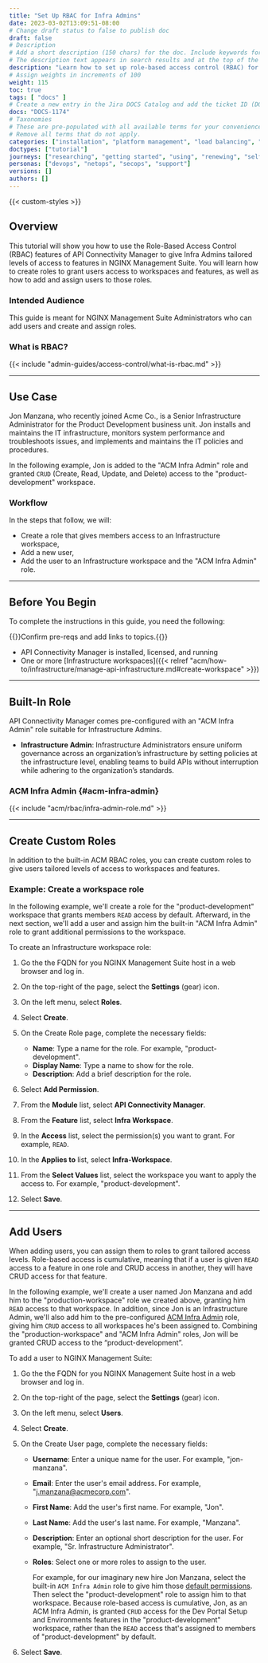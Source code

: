 ```yaml
---
title: "Set Up RBAC for Infra Admins"
date: 2023-03-02T13:09:51-08:00
# Change draft status to false to publish doc
draft: false
# Description
# Add a short description (150 chars) for the doc. Include keywords for SEO. 
# The description text appears in search results and at the top of the doc.
description: "Learn how to set up role-based access control (RBAC) for Infra Admins using the built-in and custom roles available in the NGINX Management Suite API Connectivity Manager."
# Assign weights in increments of 100
weight: 115
toc: true
tags: [ "docs" ]
# Create a new entry in the Jira DOCS Catalog and add the ticket ID (DOCS-<number>) below
docs: "DOCS-1174"
# Taxonomies
# These are pre-populated with all available terms for your convenience.
# Remove all terms that do not apply.
categories: ["installation", "platform management", "load balancing", "api management", "service mesh", "security", "analytics"]
doctypes: ["tutorial"]
journeys: ["researching", "getting started", "using", "renewing", "self service"]
personas: ["devops", "netops", "secops", "support"]
versions: []
authors: []
---
```


{{< custom-styles >}}

## Overview

This tutorial will show you how to use the Role-Based Access Control (RBAC) features of API Connectivity Manager to give Infra Admins tailored levels of access to features in NGINX Management Suite. You will learn how to create roles to grant users access to workspaces and features, as well as how to add and assign users to those roles.

### Intended Audience

This guide is meant for NGINX Management Suite Administrators who can add users and create and assign roles.

### What is RBAC?

{{< include "admin-guides/access-control/what-is-rbac.md" >}}

---

## Use Case

Jon Manzana, who recently joined Acme Co., is a Senior Infrastructure Administrator for the Product Development business unit. Jon installs and maintains the IT infrastructure, monitors system performance and troubleshoots issues, and implements and maintains the IT policies and procedures.

In the following example, Jon is added to the "ACM Infra Admin" role and granted `CRUD` (Create, Read, Update, and Delete) access to the "product-development" workspace.

### Workflow

In the steps that follow, we will:

- Create a role that gives members access to an Infrastructure workspace,
- Add a new user,
- Add the user to an Infrastructure workspace and the "ACM Infra Admin" role.

---

## Before You Begin

To complete the instructions in this guide, you need the following:

{{<comment>}}Confirm pre-reqs and add links to topics.{{</comment>}}

- API Connectivity Manager is installed, licensed, and running
- One or more [Infrastructure workspaces]({{< relref "acm/how-to/infrastructure/manage-api-infrastructure.md#create-workspace" >}})

---

## Built-In Role

API Connectivity Manager comes pre-configured with an "ACM Infra Admin" role suitable for Infrastructure Admins.

- **Infrastructure Admin**: Infrastructure Administrators ensure uniform governance across an organization’s infrastructure by setting policies at the infrastructure level, enabling teams to build APIs without interruption while adhering to the organization’s standards.

### ACM Infra Admin {#acm-infra-admin}

{{< include "acm/rbac/infra-admin-role.md" >}}

---

## Create Custom Roles

In addition to the built-in ACM RBAC roles, you can create custom roles to give users tailored levels of access to workspaces and features.

### Example: Create a workspace role

In the following example, we'll create a role for the "product-development" workspace that grants members `READ` access by default. Afterward, in the next section, we'll add a user and assign him the built-in "ACM Infra Admin" role to grant additional permissions to the workspace.

To create an Infrastructure workspace role:

1. Go the the FQDN for you NGINX Management Suite host in a web browser and log in.
2. On the top-right of the page, select the **Settings** (gear) icon.
3. On the left menu, select **Roles**.
4. Select **Create**.
5. On the Create Role page, complete the necessary fields:

   - **Name**: Type a name for the role. For example, "product-development".
   - **Display Name**: Type a name to show for the role.
   - **Description**: Add a brief description for the role.

6. Select **Add Permission**.
7. From the **Module** list, select **API Connectivity Manager**.
8. From the **Feature** list, select **Infra Workspace**.
9. In the **Access** list, select the permission(s) you want to grant. For example, `READ`.
10. In the **Applies to** list, select **Infra-Workspace**.
11. From the **Select Values** list, select the workspace you want to apply the access to. For example, "product-development".
12. Select **Save**.

---

## Add Users

When adding users, you can assign them to roles to grant tailored access levels. Role-based access is cumulative, meaning that if a user is given `READ` access to a feature in one role and CRUD access in another, they will have CRUD access for that feature.

In the following example, we'll create a user named Jon Manzana and add him to the "production-workspace" role we created above, granting him `READ` access to that workspace. In addition, since Jon is an Infrastructure Admin, we'll also add him to the pre-configured [ACM Infra Admin](#acm-infra-admin) role, giving him `CRUD` access to all workspaces he's been assigned to. Combining the "production-workspace" and "ACM Infra Admin" roles, Jon will be granted CRUD access to the “product-development”.

To add a user to NGINX Management Suite:

1. Go the the FQDN for you NGINX Management Suite host in a web browser and log in.
2. On the top-right of the page, select the **Settings** (gear) icon.
3. On the left menu, select **Users**.
4. Select **Create**.
5. On the Create User page, complete the necessary fields:

   - **Username**: Enter a unique name for the user. For example, "jon-manzana".
   - **Email**: Enter the user's email address. For example, "j.manzana@acmecorp.com".
   - **First Name**: Add the user's first name. For example, "Jon".
   - **Last Name**: Add the user's last name. For example, "Manzana".
   - **Description**: Enter an optional short description for the user. For example, "Sr. Infrastructure Administrator".
   - **Roles**: Select one or more roles to assign to the user.

      For example, for our imaginary new hire Jon Manzana, select the built-in `ACM Infra Admin` role to give him those [default permissions](#acm-infra-admin). Then select the "product-development" role to assign him to that workspace. Because role-based access is cumulative, Jon, as an ACM Infra Admin, is granted `CRUD` access for the Dev Portal Setup and Environments features in the "product-development" workspace, rather than the `READ` access that's assigned to members of "product-development" by default.

6. Select **Save**.
